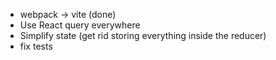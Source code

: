 - webpack -> vite (done)
- Use React query everywhere
- Simplify state (get rid storing everything inside the reducer)
- fix tests
